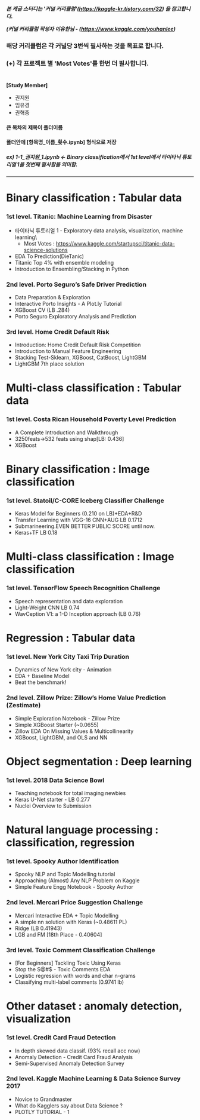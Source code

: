 _**본 캐글 스터디는 '커널 커리큘럼'(https://kaggle-kr.tistory.com/32) 을 참고합니다.**_

_**(커널 커리큘럼 작성자 이유한님 - (https://www.kaggle.com/youhanlee)**_

### **해당 커리큘럼은 각 커널당 3번씩 필사하는 것을 목표로 합니다.**
### **(+) 각 프로젝트 별 'Most Votes'를 한번 더 필사합니다.**

#

**[Study Member]**
  * 권지원
  * 임유경
  * 권혁중

#### 큰 목차의 제목이 폴더이름
#### 폴더안에 [항목명_이름_횟수.ipynb] 형식으로 저장
##### ex) 1-1_권지원_1.ipynb <- Binary classification에서 1st level에서 타이타닉 튜토리얼 1을 첫번째 필사함을 의미함.
---

# **Binary classification : Tabular data**

### **1st level. Titanic: Machine Learning from Disaster**
  * 타이타닉 튜토리얼 1 - Exploratory data analysis, visualization, machine learning\
    - Most Votes : https://www.kaggle.com/startupsci/titanic-data-science-solutions
  * EDA To Prediction(DieTanic)
  * Titanic Top 4% with ensemble modeling
  * Introduction to Ensembling/Stacking in Python

### **2nd level. Porto Seguro’s Safe Driver Prediction**
  * Data Preparation & Exploration
  * Interactive Porto Insights - A Plot.ly Tutorial
  * XGBoost CV (LB .284)
  * Porto Seguro Exploratory Analysis and Prediction
  
### **3rd level. Home Credit Default Risk**
  * Introduction: Home Credit Default Risk Competition
  * Introduction to Manual Feature Engineering
  * Stacking Test-Sklearn, XGBoost, CatBoost, LightGBM
  * LightGBM 7th place solution
  
# **Multi-class classification : Tabular data**

### **1st level. Costa Rican Household Poverty Level Prediction**
  * A Complete Introduction and Walkthrough
  * 3250feats->532 feats using shap[LB: 0.436]
  * XGBoost
  
# **Binary classification : Image classification**

### **1st level. Statoil/C-CORE Iceberg Classifier Challenge**
  * Keras Model for Beginners (0.210 on LB)+EDA+R&D
  * Transfer Learning with VGG-16 CNN+AUG LB 0.1712
  * Submarineering.EVEN BETTER PUBLIC SCORE until now.
  * Keras+TF LB 0.18
  
# **Multi-class classification : Image classification**

### **1st level. TensorFlow Speech Recognition Challenge**
  * Speech representation and data exploration
  * Light-Weight CNN LB 0.74
  * WavCeption V1: a 1-D Inception approach (LB 0.76)
  
# **Regression : Tabular data**
  
### **1st level. New York City Taxi Trip Duration**
  * Dynamics of New York city - Animation
  * EDA + Baseline Model
  * Beat the benchmark!
  
### **2nd level. Zillow Prize: Zillow’s Home Value Prediction (Zestimate)**
  * Simple Exploration Notebook - Zillow Prize
  * Simple XGBoost Starter (~0.0655)
  * Zillow EDA On Missing Values & Multicollinearity
  * XGBoost, LightGBM, and OLS and NN
  
# **Object segmentation : Deep learning**

### **1st level. 2018 Data Science Bowl**
  * Teaching notebook for total imaging newbies
  * Keras U-Net starter - LB 0.277
  * Nuclei Overview to Submission
  
# **Natural language processing : classification, regression**

### **1st level. Spooky Author Identification**
  * Spooky NLP and Topic Modelling tutorial
  * Approaching (Almost) Any NLP Problem on Kaggle
  * Simple Feature Engg Notebook - Spooky Author
  
### **2nd level. Mercari Price Suggestion Challenge**
  * Mercari Interactive EDA + Topic Modelling
  * A simple nn solution with Keras (~0.48611 PL)
  * Ridge (LB 0.41943)
  * LGB and FM [18th Place - 0.40604]
  
### **3rd level. Toxic Comment Classification Challenge**
  * [For Beginners] Tackling Toxic Using Keras
  * Stop the S@#$ - Toxic Comments EDA
  * Logistic regression with words and char n-grams
  * Classifying multi-label comments (0.9741 lb)
  
# **Other dataset : anomaly detection, visualization**

### **1st level. Credit Card Fraud Detection**
  * In depth skewed data classif. (93% recall acc now)
  * Anomaly Detection - Credit Card Fraud Analysis
  * Semi-Supervised Anomaly Detection Survey
  
### **2nd level. Kaggle Machine Learning & Data Science Survey 2017**
  * Novice to Grandmaster
  * What do Kagglers say about Data Science ?
  * PLOTLY TUTORIAL - 1
